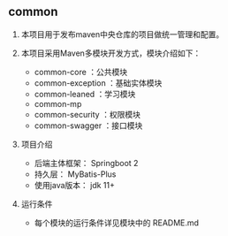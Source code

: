 common
------------------------------------------
1. 本项目用于发布maven中央仓库的项目做统一管理和配置。  
2. 本项目采用Maven多模块开发方式，模块介绍如下：
    * common-core       ：公共模块
    * common-exception  ：基础实体模块
    * common-leaned     ：学习模块
    * common-mp
    * common-security   ：权限模块
    * common-swagger    ：接口模块
   
3. 项目介绍
   * 后端主体框架： Springboot 2
   * 持久层： MyBatis-Plus
   * 使用java版本： jdk 11+
   
4. 运行条件
   * 每个模块的运行条件详见模块中的 README.md
